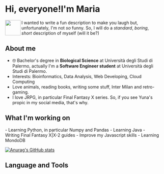 <h1>Hi, everyone!I'm Maria</h2>

<img src="http://www.ffbegif.com/Yuna/210000205%20Idle.png" align="left" width="50" height="50">

I wanted to write a fun description to make you laugh but, unfortunately, I'm not _so_ funny.
So, I will do a _standard_, _boring_, _short_ description of myself (will it be?)

<h2>About me</h2>

- 🤓 Bachelor's degree in **Biological Science** at Università degli Studi di Palermo, actually I'm a **Software Engineer student** at Università degli Studi di Palermo.
- Interests: Bioinformatics, Data Analysis, Web Developing, Cloud Computing
- Love animals, reading books, writing some stuff, Inter Milan and retro-gaming.
- I love JRPG, in particular Final Fantasy X series. So, if you see Yuna's propic in my social media, that's why.


<h2>What I'm working on</h2> 
  - Learning Python, in particular Numpy and Pandas
  - Learning Java
  - Writing Final Fantasy X|X-2 guides
  - Improve my Javascript skills
  - Learning MondoDB

[![Anurag's GitHub stats](https://github-readme-stats.vercel.app/api?username=yuunac)](https://github.com/yuunac/github-readme-stats)


<h2>Language and Tools</h2>
<i class="devicon-docker-plain"></i>
          
                  
